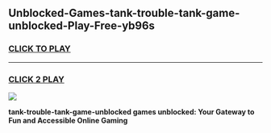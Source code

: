 
## Unblocked-Games-tank-trouble-tank-game-unblocked-Play-Free-yb96s
<h3>
<a href="https://premium76.site?title=tank-trouble-tank-game-unblocked&ref=18A1">CLICK TO PLAY</a></h3>
<hr>

<h3>
<a href="https://premium76.site?title=tank-trouble-tank-game-unblocked&ref=18A1">CLICK 2 PLAY</a>
  
</h3>

<a href="https://premium76.site?title=tank-trouble-tank-game-unblocked&ref=18A1"><img src="https://clearcache.store/games.png"></a>


**tank-trouble-tank-game-unblocked games unblocked: Your Gateway to Fun and Accessible Online Gaming**
